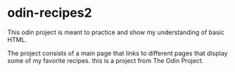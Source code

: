 # odin-recipes2

This odin project is meant to practice and show my understanding of basic HTML.

The project consists of a main page that links to different pages that display some of 
my favorite recipes. this is a project from The Odin Project.